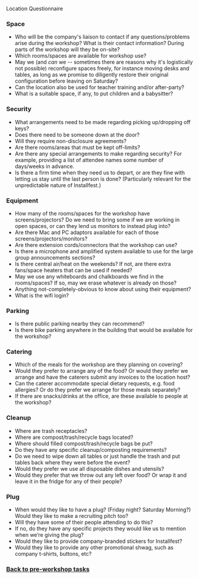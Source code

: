 Location Questionnaire
### Space
* Who will be the company's liaison to contact if any questions/problems arise during the workshop?  What is their contact information?  During parts of the workshop will they be on-site?
* Which rooms/spaces are available for workshop use?
* May we (and _can_ we -- sometimes there are reasons why it's logistically not possible) reconfigure spaces freely, for instance moving desks and tables, as long as we promise to diligently restore their original configuration before leaving on Saturday?
* Can the location also be used for teacher training and/or after-party?
* What is a suitable space, if any, to put children and a babysitter?

### Security
* What arrangements need to be made regarding picking up/dropping off keys?
* Does there need to be someone down at the door?
* Will they require non-disclosure agreements?
* Are there rooms/areas that must be kept off-limits?
* Are there any special arrangements to make regarding security?  For example, providing a list of attendee names some number of days/weeks in advance.
* Is there a firm time when they need us to depart, or are they fine with letting us stay until the last person is done? (Particularly relevant for the unpredictable nature of Installfest.)

### Equipment
* How many of the rooms/spaces for the workshop have screens/projectors?  Do we need to bring some if we are working in open spaces, or can they lend us monitors to instead plug into?
* Are there Mac and PC adaptors available for each of those screens/projectors/monitors?
* Are there extension cords/connectors that the workshop can use?
* Is there a microphone and amplified system available to use for the large group announcements sections?
* Is there central air/heat on the weekends? If not, are there extra fans/space heaters that can be used if needed?
* May we use any whiteboards and chalkboards we find in the rooms/spaces?  If so, may we erase whatever is already on those?
* Anything not-completely-obvious to know about using their equipment?
* What is the wifi login?

### Parking
* Is there public parking nearby they can recommend?
* Is there bike parking anywhere in the building that would be available for the workshop?

### Catering
* Which of the meals for the workshop are they planning on covering?
* Would they prefer to arrange any of the food?  Or would they prefer we arrange and have the caterers submit any invoices to the location host?
* Can the caterer accommodate special dietary requests, e.g. food allergies?  Or do they prefer we arrange for those meals separately?
* If there are snacks/drinks at the office, are these available to people at the workshop?

### Cleanup
* Where are trash receptacles?
* Where are compost/trash/recycle bags located?
* Where should filled compost/trash/recycle bags be put?
* Do they have any specific cleanup/composting requirements?
* Do we need to wipe down all tables or just handle the trash and put tables back where they were before the event?  
* Would they prefer we use all disposable dishes and utensils?
* Would they prefer that we throw out any left over food?  Or wrap it and leave it in the fridge for any of their people?

### Plug
* When would they like to have a plug?  (Friday night?  Saturday Morning?)  Would they like to make a recruiting pitch too?
* Will they have some of their people attending to do this?
* If no, do they have any specific projects they would like us to mention when we’re giving the plug?
* Would they like to provide company-branded stickers for Installfest?
* Would they like to provide any other promotional shwag, such as company t-shirts, buttons, etc?

### [Back to pre-workshop tasks](Pre-workshop-tasks.md)
